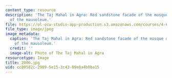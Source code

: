 ```yaml
---
content_type: resource
description: 'The Taj Mahal in Agra: Red sandstone facade of the mosque on the side
  of the mausoleum.'
file: https://ol-ocw-studio-app-production.s3.amazonaws.com/courses/4-614-religious-architecture-and-islamic-cultures-fall-2002/cc80582c29895e153c4389a8a4b0ba15_2006.jpg
file_type: image/jpeg
image_metadata:
  caption: 'The Taj Mahal in Agra: Red sandstone facade of the mosque on the side
    of the mausoleum.'
  credit: ''
  image-alt: Photo of The Taj Mahal in Agra
resourcetype: Image
title: 2006.jpg
uid: cc80582c-2989-5e15-3c43-89a8a4b0ba15
---
```


